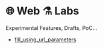# 🌐 Web ⚗️ Labs

Experimental Features, Drafts, PoC...

- [fill_using_url_parameters](fill_using_url_parameters/README.md)
